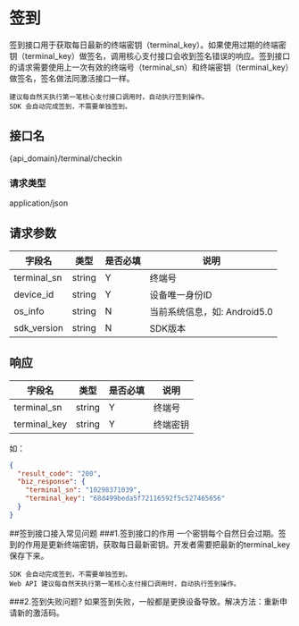 # 签到
签到接口用于获取每日最新的终端密钥（terminal_key）。如果使用过期的终端密钥（terminal_key）做签名，调用核心支付接口会收到签名错误的响应。签到接口的请求需要使用上一次有效的终端号（terminal_sn）和终端密钥（terminal_key）做签名，签名做法同激活接口一样。
	
	建议每自然天执行第一笔核心支付接口调用时，自动执行签到操作。
	SDK 会自动完成签到，不需要单独签到。

## 接口名
{api_domain}/terminal/checkin
### 请求类型
application/json
## 请求参数
字段名 | 类型 | 是否必填 | 说明
------ | ----- | -----| -----
terminal_sn | string | Y | 终端号
device_id | string | Y | 设备唯一身份ID
os_info | string | N | 当前系统信息，如: Android5.0
sdk_version | string | N | SDK版本

## 响应
字段名 | 类型 | 是否必填 | 说明
------ | ----- | -----| -----
terminal_sn | string | Y | 终端号
terminal_key | string | Y | 终端密钥

如：

```json
{
  "result_code": "200",
  "biz_response": {
    "terminal_sn": "10298371039",
    "terminal_key": "68d499beda5f72116592f5c527465656"
  }
}
```

##签到接口接入常见问题
###1.签到接口的作用
一个密钥每个自然日会过期。签到的作用是更新终端密钥，获取每日最新密钥。开发者需要把最新的terminal_key保存下来。

	SDK 会自动完成签到，不需要单独签到。
	Web API 建议每自然天执行第一笔核心支付接口调用时，自动执行签到操作。
	
###2.签到失败问题?
 如果签到失败，一般都是更换设备导致。解决方法：重新申请新的激活码。
